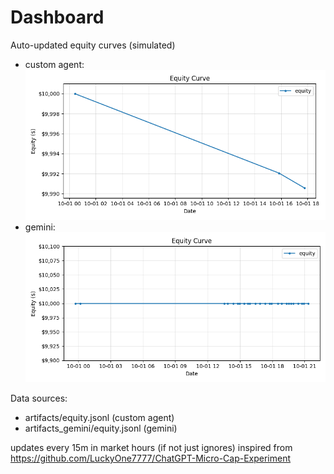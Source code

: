 # Dashboard

Auto-updated equity curves (simulated)

- custom agent: ![Equity Curve](artifacts/equity.png?v=dbbda30)
- gemini: ![Equity Curve (Gemini)](artifacts_gemini/equity.png?v=dbbda30)

Data sources:
- artifacts/equity.jsonl (custom agent)
- artifacts_gemini/equity.jsonl (gemini)

updates every 15m in market hours (if not just ignores)
inspired from https://github.com/LuckyOne7777/ChatGPT-Micro-Cap-Experiment